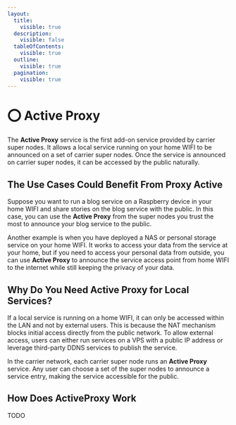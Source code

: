 ```yaml
---
layout:
  title:
    visible: true
  description:
    visible: false
  tableOfContents:
    visible: true
  outline:
    visible: true
  pagination:
    visible: true
---
```


# ⭕ Active Proxy

The **Active Proxy** service is the first add-on service provided by carrier super nodes. It allows a local service running on your home WIFI to be announced on a set of carrier super nodes. Once the service is announced on carrier super nodes, it can be accessed by the public naturally.

## The Use Cases Could Benefit From Proxy Active

Suppose you want to run a blog service on a Raspberry device in your home WIFI and share stories on the blog service with the public. In this case, you can use the **Active Proxy** from the super nodes you trust the most to announce your blog service to the public.

Another example is when you have deployed a NAS or personal storage service on your home WIFI. It works to access your data from the service at your home, but if you need to access your personal data from outside, you can use **Active Proxy** to announce the service access point from home WIFI to the internet while still keeping the privacy of your data.

## Why Do You Need Active Proxy for Local Services?

If a local service is running on a home WIFI, it can only be accessed within the LAN and not by external users. This is because the NAT mechanism blocks initial access directly from the public network. To allow external access, users can either run services on a VPS with a public IP address or leverage third-party DDNS services to publish the service.

In the carrier network, each carrier super node runs an **Active Proxy** service. Any user can choose a set of the super nodes to announce a service entry, making the service accessible for the public.

## How Does ActiveProxy Work

TODO

